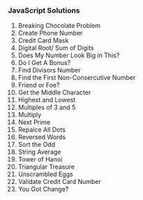 ### JavaScript Solutions

1. Breaking Chocolate Problem
2. Create Phone Number
3. Credit Card Mask
4. Digital Root/ Sum of Digits
5. Does My Number Look Big in This?
6. Do I Get A Bonus?
7. Find Divisors Number
8. Find the First Non-Consercutive Number
9. Friend or Foe?
10. Get the Middle Character
11. Highest and Lowest
12. Multiples of 3 and 5
13. Multiply
14. Next Prime
15. Repalce All Dots
16. Reversed Words
17. Sort the Odd
18. String Average
19. Tower of Hanoi
20. Triangular Treasure
21. Unscrambled Eggs
22. Validate Credit Card Number
23. You Got Change?
